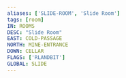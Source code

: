 ```yaml
---
aliases: ['SLIDE-ROOM', 'Slide Room']
tags: [room]
IN: ROOMS
DESC: "Slide Room"
EAST: COLD-PASSAGE
NORTH: MINE-ENTRANCE
DOWN: CELLAR
FLAGS: ['RLANDBIT']
GLOBAL: SLIDE
---
```

